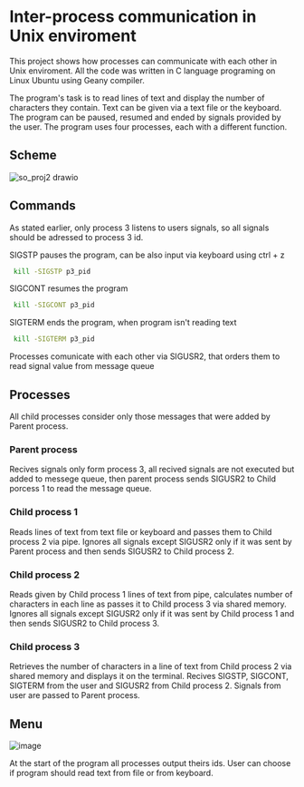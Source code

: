 # Inter-process communication in Unix enviroment 
This project shows how processes can communicate with each other in Unix enviroment. All the code was written in C language programing on Linux Ubuntu using Geany compiler.

The program's task is to read lines of text and display the number of characters they contain. Text can be given via a text file or the keyboard. The program can be paused, resumed and ended by signals provided by the user.
The program uses four processes, each with a different function.

## Scheme

![so_proj2 drawio](https://github.com/KamilBorkowskiYB/Linux_inter-process_communication/assets/142045004/3b42a57e-8b16-43c3-8882-73f17877dfc8)
  
## Commands
As stated earlier, only process 3 listens to users signals, so all signals should be adressed to process 3 id.

SIGSTP pauses the program, can be also input via keyboard using ctrl + z
```bash
 kill -SIGSTP p3_pid
```
SIGCONT resumes the program
```bash
 kill -SIGCONT p3_pid
```
SIGTERM ends the program, when program isn't reading text
```bash
 kill -SIGTERM p3_pid
```
Processes comunicate with each other via SIGUSR2, that orders them to read signal value from message queue

## Processes
All child processes consider only those messages that were added by Parent process.
### Parent process 
Recives signals only form process 3, all recived signals are not executed but added to messege queue, then parent process sends SIGUSR2 to Child porcess 1 to read the message queue.
### Child process 1
Reads lines of text from text file or keyboard and passes them to Child process 2 via pipe.
Ignores all signals except SIGUSR2 only if it was sent by Parent process and then sends SIGUSR2 to Child process 2.
### Child process 2
Reads given by Child process 1 lines of text from pipe, calculates number of characters in each line as passes it to Child process 3 via shared memory.
Ignores all signals except SIGUSR2 only if it was sent by Child process 1 and then sends SIGUSR2 to Child process 3.
### Child process 3
Retrieves the number of characters in a line of text from Child process 2 via shared memory and displays it on the terminal.
Recives SIGSTP, SIGCONT, SIGTERM from the user and SIGUSR2 from Child process 2. Signals from user are passed to Parent process.

## Menu
  ![image](https://github.com/KamilBorkowskiYB/Linux_inter-process_communication/assets/142045004/f7c0e2e2-679b-4a79-92e7-d60a3523cc42)

At the start of the program all processes output theirs ids. User can choose if program should read text from file or from keyboard.
